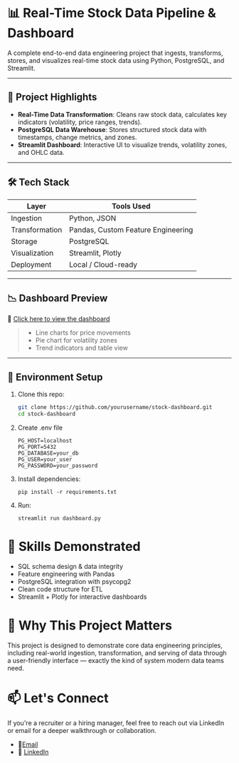 # 📊 Real-Time Stock Data Pipeline & Dashboard

A complete end-to-end data engineering project that ingests, transforms, stores, and visualizes real-time stock data using Python, PostgreSQL, and Streamlit.

---

## 🚀 Project Highlights

- **Real-Time Data Transformation**: Cleans raw stock data, calculates key indicators (volatility, price ranges, trends).
- **PostgreSQL Data Warehouse**: Stores structured stock data with timestamps, change metrics, and zones.
- **Streamlit Dashboard**: Interactive UI to visualize trends, volatility zones, and OHLC data.

---

## 🛠️ Tech Stack

| Layer           | Tools Used                        |
|----------------|-----------------------------------|
| Ingestion       | Python, JSON                      |
| Transformation  | Pandas, Custom Feature Engineering|
| Storage         | PostgreSQL                        |
| Visualization   | Streamlit, Plotly                 |
| Deployment      | Local / Cloud-ready               |

---


## 📉 Dashboard Preview
   🚀 [Click here to view the dashboard](https://your-username-your-repo-name.streamlit.app/) 
> - Line charts for price movements
> - Pie chart for volatility zones
> - Trend indicators and table view


---

## 🔐 Environment Setup

1. Clone this repo:
   ```bash
   git clone https://github.com/yourusername/stock-dashboard.git
   cd stock-dashboard
   ```

2. Create .env file
    ```
    PG_HOST=localhost
    PG_PORT=5432
    PG_DATABASE=your_db
    PG_USER=your_user
    PG_PASSWORD=your_password
    ```
3. Install dependencies:
    ``` 
    pip install -r requirements.txt
    ```
4. Run:
    ```
    streamlit run dashboard.py
    ```

# 🧠 Skills Demonstrated
- SQL schema design & data integrity
- Feature engineering with Pandas
- PostgreSQL integration with psycopg2
- Clean code structure for ETL
- Streamlit + Plotly for interactive dashboards

# 💼 Why This Project Matters
This project is designed to demonstrate core data engineering principles, including real-world ingestion, transformation, and serving of data through a user-friendly interface — exactly the kind of system modern data teams need.

# 📫 Let's Connect
If you're a recruiter or a hiring manager, feel free to reach out via LinkedIn or email for a deeper walkthrough or collaboration.
- 📧[Email](mailto:amay22vyas@gmail.com)
- 💼 [LinkedIn](https://www.linkedin.com/in/amay-v)